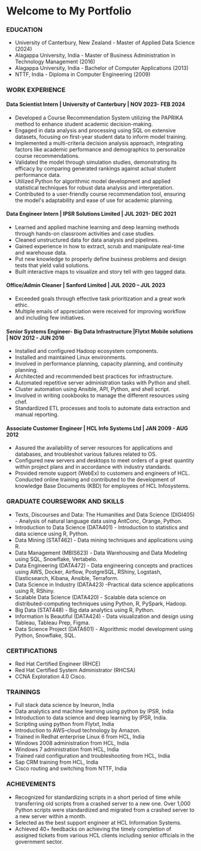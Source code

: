 # Welcome to My Portfolio

### EDUCATION

* University of Canterbury, New Zealand - Master of Applied Data Science (2024)
* Alagappa University, India  - Master of Business Administration in Technology Management (2016)
* Alagappa University, India  - Bachelor of Computer Applications (2013)
* NTTF, India  -  Diploma in Computer Engineering (2009)

### WORK EXPERIENCE

#### Data Scientist Intern | University of Canterbury | NOV 2023- FEB 2024
*	Developed a Course Recommendation System utilizing the PAPRIKA method to enhance student academic decision-making.
*	Engaged in data analysis and processing using SQL on extensive datasets, focusing on first-year student data to inform model training.
*	Implemented a multi-criteria decision analysis approach, integrating factors like academic performance and demographics to personalize course recommendations.
*	Validated the model through simulation studies, demonstrating its efficacy by comparing generated rankings against actual student performance data.
*	Utilized Python for algorithmic model development and applied statistical techniques for robust data analysis and interpretation. 
*	Contributed to a user-friendly course recommendation tool, ensuring the model's adaptability and ease of use for academic planning.

#### Data Engineer Intern | IPSR Solutions Limited | JUL 2021- DEC 2021
*	Learned and applied machine learning and deep learning methods through hands-on classroom activities and case studies.
*	Cleaned unstructured data for data analysis and pipelines.
*	Gained experience in how to extract, scrub and manipulate real-time and warehouse data.
*	Put new knowledge to properly define business problems and design tests that yield valid solutions.
*	Built interactive maps to visualize and story tell with geo tagged data. 

#### Office/Admin Cleaner | Sanford Limited | JUL 2020 – JUL 2023
*	Exceeded goals through effective task prioritization and a great work ethic.
*	Multiple emails of appreciation were received for improving workflow and including few initiatives.

#### Senior Systems Engineer- Big Data Infrastructure |Flytxt Mobile solutions | NOV 2012 - JUN 2016
*	Installed and configured Hadoop ecosystem components.
*	Installed and maintained Linux environments.
*	Involved in performance planning, capacity planning, and continuity planning.
*	Architected and recommended best practices for infrastructure.
*	Automated repetitive server administration tasks with Python and shell.
*	Cluster automation using Ansible, API, Python, and shell script.
*	Involved in writing cookbooks to manage the different resources using chef.
*	Standardized ETL processes and tools to automate data extraction and manual reporting.

#### Associate Customer Engineer | HCL Info Systems Ltd | JAN 2009 - AUG 2012
*	Assured the availability of server resources for applications and databases, and troubleshot various failures related to OS.
*	Configured new servers and desktops to meet orders of a great quantity within project plans and in accordance with industry standards.
*	Provided remote support (WebEx) to customers and engineers of HCL. Conducted online training and contributed to the development of knowledge Base Documents (KBD) for employees of HCL Infosystems.
  
### GRADUATE COURSEWORK AND SKILLS
*	Texts, Discourses and Data: The Humanities and Data Science (DIGI405) - Analysis of natural language data using AntConc, Orange, Python.
*	Introduction to Data Science (DATA401) - Introduction to statistics and data science using R, Python.
*	Data Mining (STAT462) - Data mining techniques and applications using R.
*	Data Management (MBIS623) - Data Warehousing and Data Modeling using SQL, Snowflake, Vertabelo.
*	Data Engineering (DATA472) - Data engineering concepts and practices using AWS, Docker, Airflow, PostgreSQL, RShiny, Logstash, Elasticsearch, Kibana, Ansible, Terraform.
*	Data Science in Industry (DATA423) -Practical data science applications using R, RShiny.
*	Scalable Data Science (DATA420) - Scalable data science on distributed-computing techniques using Python, R, PySpark, Hadoop.
*	Big Data (STAT448) - Big data analytics using R, Python.
*	Information Is Beautiful (DATA424) - Data visualization and design using Tableau, Tableau Prep, Figma.
*	Data Science Project (DATA601) - Algorithmic model development using Python, Snowflake, SQL.
  
### CERTIFICATIONS
*	Red Hat Certified Engineer (RHCE)
*	Red Hat Certified System Administrator (RHCSA)
*	CCNA Exploration 4.0 Cisco.
  
### TRAININGS 
*	Full stack data science by Ineuron, India
*	Data analytics and machine learning using python by IPSR, India
*	Introduction to data science and deep learning by IPSR, India.
*	Scripting using python from Flytxt, India
*	Introduction to AWS–cloud technology by Amazon.
*	Trained in Redhat enterprise Linux 6 from HCL, India
*	Windows 2008 administration from HCL, India
*	Windows 7 administration from HCL, India
*	Trained raid configuration and troubleshooting from HCL, India
*	Sap CRM training from HCL, India
*	Cisco routing and switching from NTTF, India
  
### ACHIEVEMENTS
*	Recognized for standardizing scripts in a short period of time while transferring old scripts from a crashed server to a new one. Over 1,000 Python scripts were standardized and migrated from a crashed server to a new server within a month.
*	Selected as the best support engineer at HCL Information Systems.
*	Achieved 40+ feedbacks on achieving the timely completion of assigned tickets from various HCL clients including senior officials in the government sector.

